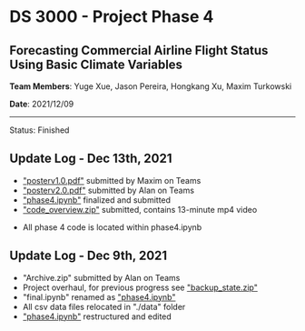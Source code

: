 # DS 3000 - Project Phase 4

## Forecasting Commercial Airline Flight Status Using Basic Climate Variables

**Team Members**: Yuge Xue, Jason Pereira, Hongkang Xu, Maxim Turkowski

**Date**: 2021/12/09

---
Status: Finished

## Update Log - Dec 13th, 2021
- ["posterv1.0.pdf"](posterv1.0.pdf) submitted by Maxim on Teams
- ["posterv2.0.pdf"](posterv2.0.pdf) submitted by Alan on Teams
- ["phase4.ipynb"](phase4.ipynb) finalized and submitted
- ["code_overview.zip"](code_overview.zip) submitted, contains 13-minute mp4 video

* All phase 4 code is located within phase4.ipynb

## Update Log - Dec 9th, 2021
- "Archive.zip" submitted by Alan on Teams 
- Project overhaul, for previous progress see ["backup_state.zip"](backup_state.zip)
- "final.ipynb" renamed as ["phase4.ipynb"](phase4.ipynb)
- All csv data files relocated in "./data" folder
- ["phase4.ipynb"](phase4.ipynb) restructured and edited